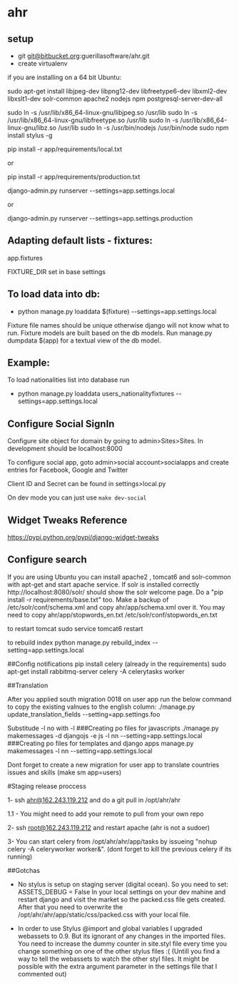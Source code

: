 # ahr
## setup

 - git git@bitbucket.org:guerillasoftware/ahr.git
 - create virtualenv

 if you are installing on a 64 bit Ubuntu:

 sudo apt-get install libjpeg-dev libpng12-dev libfreetype6-dev libxml2-dev libxslt1-dev solr-common apache2 nodejs npm postgresql-server-dev-all

 sudo ln -s /usr/lib/x86_64-linux-gnu/libjpeg.so /usr/lib
 sudo ln -s /usr/lib/x86_64-linux-gnu/libfreetype.so /usr/lib
 sudo ln -s /usr/lib/x86_64-linux-gnu/libz.so /usr/lib
 sudo ln -s /usr/bin/nodejs /usr/bin/node
 sudo npm install stylus -g


pip install -r app/requirements/local.txt

 or

pip install -r app/requirements/production.txt

django-admin.py runserver --settings=app.settings.local

 or

django-admin.py runserver --settings=app.settings.production

## Adapting default lists - fixtures:

 app.fixtures

 FIXTURE_DIR set in base settings

## To load data into db:

  - python manage.py loaddata $(fixture) --settings=app.settings.local

 Fixture file names should be unique otherwise django will not know what to run.
 Fixture models are built based on the db models.
 Run manage.py dumpdata $(app) for a textual view of the db model.

## Example:

 To load nationalities list into database run

 - python manage.py loaddata users_nationalityfixtures --settings=app.settings.local


## Configure Social SignIn
 Configure site object for domain by going to admin>Sites>Sites. In development should be localhost:8000

 To configure social app, goto admin>social account>socialapps and create entries for Facebook, Google and Twitter

 Client ID and Secret can be found in settings>local.py

 On dev mode you can just use `make dev-social`

## Widget Tweaks Reference
 https://pypi.python.org/pypi/django-widget-tweaks



## Configure search

 If you are using Ubuntu you can install apache2 , tomcat6 and solr-common with apt-get and start apache service.
 If solr is installed correctly http://localhost:8080/solr/ should show the solr welcome page.
 Do a "pip install -r requirements/base.txt" too.
 Make a backup of /etc/solr/conf/schema.xml and copy ahr/app/schema.xml over it.
 You may need to copy ahr/app/stopwords_en.txt /etc/solr/conf/stopwords_en.txt

 to restart tomcat
 sudo service tomcat6 restart

 to rebuild index
 python manage.py rebuild_index --setting=app.settings.local


##Config notifications
 pip install celery (already in the requirements)
 sudo apt-get install rabbitmq-server
 celery -A celerytasks worker

##Translation

After you applied south migration 0018 on user app run the below command to copy the existing valnues to the english column:
./manage.py  update_translation_fields --setting=app.settings.foo

Substitude -l no with -l <your language code>
###Creating po files for javascripts
./manage.py makemessages -d djangojs -e js -l nn --setting=app.settings.local
###Creating po files for templates and django apps
manage.py makemessages -l nn --setting=app.settings.local

Dont forget to create a new migration for user app to translate countries issues and skills (make sm app=users)


#Staging release proccess

1- ssh ahr@162.243.119.212 and do a git pull in  /opt/ahr/ahr

 1.1 - You might need to add your remote to pull from your own repo

2- ssh root@162.243.119.212 and restart apache (ahr is not a sudoer)

3- You can start celery from /opt/ahr/ahr/app/tasks by issueing "nohup celery -A celeryworker worker&". (dont forget to kill the previous celery if its running)

##Gotchas

 - No stylus is setup on staging server (digital ocean). So you need to set:
  ASSETS_DEBUG = False
 In your local settings on your dev mahine and restart django and visit the market so the packed.css file gets created. After that you need
 to overwrite the /opt/ahr/ahr/app/static/css/packed.css with your local file.

 - In order to use Stylus @import and global variables I upgraded webassets to 0.9. But its ignorant of any changes in the imported
 files. You need to increase the dummy counter in site.styl file every time you change something on one of the other stylus files :(
 (Untill you find a way to tell the webassets to watch the other styl files.
 It might be possible with the extra argument parameter in the settings file that I commented out)
